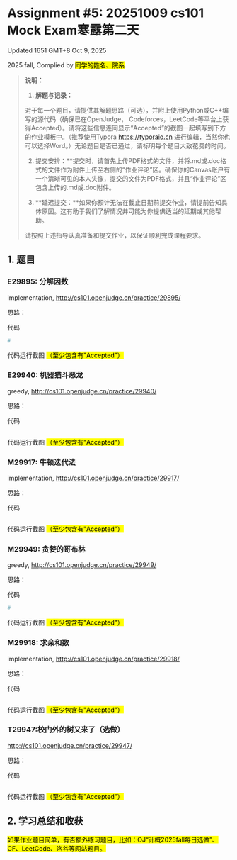 # Assignment #5: 20251009 cs101 Mock Exam寒露第二天

Updated 1651 GMT+8 Oct 9, 2025

2025 fall, Complied by <mark>同学的姓名、院系</mark>



>**说明：**
>
>1. **解题与记录：**
>
>  对于每一个题目，请提供其解题思路（可选），并附上使用Python或C++编写的源代码（确保已在OpenJudge， Codeforces，LeetCode等平台上获得Accepted）。请将这些信息连同显示“Accepted”的截图一起填写到下方的作业模板中。（推荐使用Typora https://typoraio.cn 进行编辑，当然你也可以选择Word。）无论题目是否已通过，请标明每个题目大致花费的时间。
>
>2. 提交安排：**提交时，请首先上传PDF格式的文件，并将.md或.doc格式的文件作为附件上传至右侧的“作业评论”区。确保你的Canvas账户有一个清晰可见的本人头像，提交的文件为PDF格式，并且“作业评论”区包含上传的.md或.doc附件。
> 
>4. **延迟提交：**如果你预计无法在截止日期前提交作业，请提前告知具体原因。这有助于我们了解情况并可能为你提供适当的延期或其他帮助。  
>
>请按照上述指导认真准备和提交作业，以保证顺利完成课程要求。





## 1. 题目

### E29895: 分解因数

implementation, http://cs101.openjudge.cn/practice/29895/



思路：



代码

```python
# 

```



代码运行截图 <mark>（至少包含有"Accepted"）</mark>





### E29940: 机器猫斗恶龙

greedy, http://cs101.openjudge.cn/practice/29940/



思路：



代码

```python

```



代码运行截图 <mark>（至少包含有"Accepted"）</mark>





### M29917: 牛顿迭代法

implementation, http://cs101.openjudge.cn/practice/29917/



思路：



代码

```python

```



代码运行截图 <mark>（至少包含有"Accepted"）</mark>





### M29949: 贪婪的哥布林

greedy, http://cs101.openjudge.cn/practice/29949/


思路：



代码

```python
# 

```



代码运行截图 <mark>（至少包含有"Accepted"）</mark>





### M29918: 求亲和数

implementation, http://cs101.openjudge.cn/practice/29918/



思路：



代码

```python

```



代码运行截图 <mark>（至少包含有"Accepted"）</mark>





### T29947:校门外的树又来了（选做）

http://cs101.openjudge.cn/practice/29947/



思路：



代码

```python

```



代码运行截图 <mark>（至少包含有"Accepted"）</mark>





## 2. 学习总结和收获

<mark>如果作业题目简单，有否额外练习题目，比如：OJ“计概2025fall每日选做”、CF、LeetCode、洛谷等网站题目。</mark>





